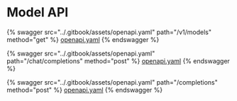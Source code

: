 # Model API

{% swagger src="../.gitbook/assets/openapi.yaml" path="/v1/models" method="get" %}
[openapi.yaml](../.gitbook/assets/openapi.yaml)
{% endswagger %}

{% swagger src="../.gitbook/assets/openapi.yaml" path="/chat/completions" method="post" %}
[openapi.yaml](../.gitbook/assets/openapi.yaml)
{% endswagger %}

{% swagger src="../.gitbook/assets/openapi.yaml" path="/completions" method="post" %}
[openapi.yaml](../.gitbook/assets/openapi.yaml)
{% endswagger %}

